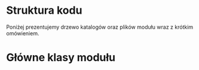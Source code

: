 # Struktura kodu

Poniżej prezentujemy drzewo katalogów oraz plików modułu wraz z krótkim
omówieniem.





# Główne klasy modułu


